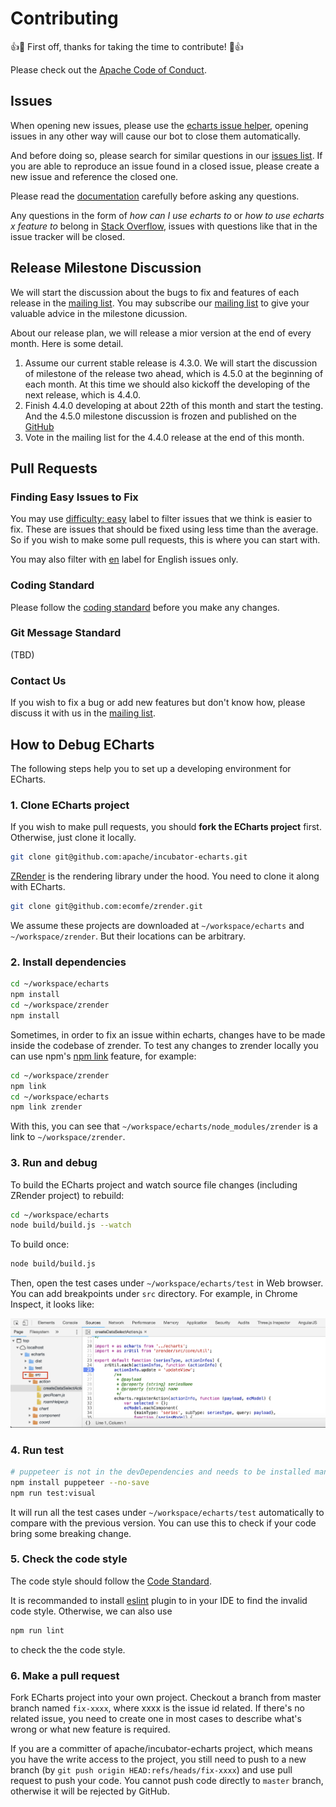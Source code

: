 # Contributing

👍🎉 First off, thanks for taking the time to contribute! 🎉👍

Please check out the [Apache Code of Conduct](https://www.apache.org/foundation/policies/conduct.html).

## Issues

When opening new issues, please use the [echarts issue helper](https://ecomfe.github.io/echarts-issue-helper/), opening issues in any other way will cause our bot to close them automatically.

And before doing so, please search for similar questions in our [issues list](https://github.com/apache/incubator-echarts/issues?utf8=%E2%9C%93&q=is%3Aissue). If you are able to reproduce an issue found in a closed issue, please create a new issue and reference the closed one.

Please read the [documentation](http://echarts.apache.org/option.html) carefully before asking any questions.

Any questions in the form of *how can I use echarts to* or *how to use echarts x feature to* belong in [Stack Overflow](http://stackoverflow.com), issues with questions like that in the issue tracker will be closed.

## Release Milestone Discussion

We will start the discussion about the bugs to fix and features of each release in the [mailing list](https://echarts.apache.org/en/maillist.html). You may subscribe our [mailing list](https://echarts.apache.org/en/maillist.html) to give your valuable advice in the milestone dicussion.

About our release plan, we will release a mior version at the end of every month. Here is some detail.

1. Assume our current stable release is 4.3.0. We will start the discussion of milestone of the release two ahead, which is 4.5.0 at the beginning of each month. At this time we should also kickoff the developing of the next release, which is 4.4.0.
2. Finish 4.4.0 developing at about 22th of this month and start the testing. And the 4.5.0 milestone discussion is frozen and published on the [GitHub](https://github.com/apache/incubator-echarts/milestone/14)
3. Vote in the mailing list for the 4.4.0 release at the end of this month.

## Pull Requests

### Finding Easy Issues to Fix

You may use [difficulty: easy](https://github.com/apache/incubator-echarts/labels/difficulty%3A%20easy) label to filter issues that we think is easier to fix. These are issues that should be fixed using less time than the average. So if you wish to make some pull requests, this is where you can start with.

You may also filter with [en](https://github.com/apache/incubator-echarts/issues?q=is%3Aopen+label%3A%22difficulty%3A+easy%22+label%3Aen) label for English issues only.

### Coding Standard

Please follow the [coding standard](https://echarts.apache.org/en/coding-standard.html) before you make any changes.

### Git Message Standard

(TBD)

### Contact Us

If you wish to fix a bug or add new features but don't know how, please discuss it with us in the [mailing list](dev@echarts.apache.org).

## How to Debug ECharts

The following steps help you to set up a developing environment for ECharts.

### 1. Clone ECharts project

If you wish to make pull requests, you should **fork the ECharts project** first. Otherwise, just clone it locally.

```bash
git clone git@github.com:apache/incubator-echarts.git
```

[ZRender](https://github.com/ecomfe/zrender) is the rendering library under the hood. You need to clone it along with ECharts.

```bash
git clone git@github.com:ecomfe/zrender.git
```

We assume these projects are downloaded at `~/workspace/echarts` and `~/workspace/zrender`. But their locations can be arbitrary.

### 2. Install dependencies

```bash
cd ~/workspace/echarts
npm install
cd ~/workspace/zrender
npm install
```

Sometimes, in order to fix an issue within echarts, changes have to be made inside the codebase of zrender. To test any changes to zrender locally you can use npm's [npm link](https://docs.npmjs.com/cli/link.html) feature, for example:

```bash
cd ~/workspace/zrender
npm link
cd ~/workspace/echarts
npm link zrender
```

With this, you can see that `~/workspace/echarts/node_modules/zrender` is a link to `~/workspace/zrender`.

### 3. Run and debug

To build the ECharts project and watch source file changes (including ZRender project) to rebuild:

```bash
cd ~/workspace/echarts
node build/build.js --watch
```

To build once:

```bash
node build/build.js
```

Then, open the test cases under `~/workspace/echarts/test` in Web browser. You can add breakpoints under `src` directory. For example, in Chrome Inspect, it looks like:

![Chrome inspect](../asset/contributing-inspect.png)

### 4. Run test

```bash
# puppeteer is not in the devDependencies and needs to be installed manually
npm install puppeteer --no-save
npm run test:visual
```

It will run all the test cases under `~/workspace/echarts/test` automatically to compare with the previous version. You can use this to check if your code bring some breaking change.

### 5. Check the code style

The code style should follow the [Code Standard](https://echarts.apache.org/en/coding-standard.html).

It is recommanded to install [eslint](https://eslint.org) plugin to in your IDE to find the invalid code style.
Otherwise, we can also use
```bash
npm run lint
```
to check the the code style.


### 6. Make a pull request

Fork ECharts project into your own project. Checkout a branch from master branch named `fix-xxxx`, where xxxx is the issue id related. If there's no related issue, you need to create one in most cases to describe what's wrong or what new feature is required.

If you are a committer of apache/incubator-echarts project, which means you have the write access to the project, you still need to push to a new branch (by `git push origin HEAD:refs/heads/fix-xxxx`) and use pull request to push your code. You cannot push code directly to `master` branch, otherwise it will be rejected by GitHub.
